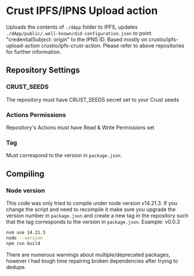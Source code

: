 # Crust IPFS/IPNS Upload action
Uploads the contents of ```./dApp``` folder to IPFS, updates ```./dApp/public/.well-known/did-configuration.json```
to point "credentialSubject: origin" to the IPNS ID.
Based mostly on 
crustio/ipfs-upload-action
crustio/ipfs-crust-action.
Please refer to above repositories for further information.
## Repository Settings
### CRUST_SEEDS
The repository must have CRUST_SEEDS secret set to your Crust seeds

### Actions Permissions
Repository's Actions must have Read & Write Permissions set

### Tag
Must correspond to the version in ```package.json```.

## Compiling
### Node version
This code was only tried to compile under node version v14.21.3.
If you change the script and need to recompile it make sure you upgrade the
version number in ```package.json``` and create a new tag in the repository
such that the tag corresponds to the version in ```package.json```.
Example: v0.0.3

```sh
nvm use 14.21.3
node --version
npm run build
```
There are numerous warnings about multiple/deprecated packages,
however I had tough time repairing broken dependencies after trying to dedupe.
